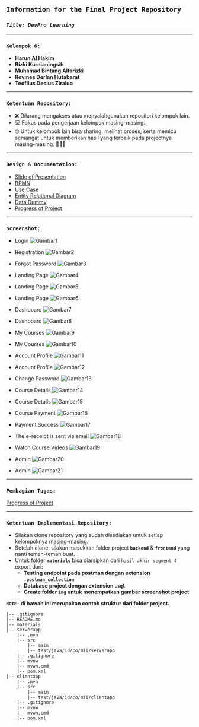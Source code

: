 ## **`Information for the Final Project Repository`**

### **_`Title: DevPro Learning`_**

---

### **`Kelompok 6:`**

- **Harun Al Hakim**
- **Rizki Kurnianingsih**
- **Muhamad Bintang Alfarizki**
- **Rovines Derlan Hutabarat**
- **Teofilus Desius Ziraluo**

---

### **`Ketentuan Repository:`**

- ❌ Dilarang mengakses atau menyalahgunakan repositori kelompok lain.
- 💻 Fokus pada pengerjaan kelompok masing-masing.
- 🤓 Untuk kelompok lain bisa sharing, melihat proses, serta memicu semangat untuk memberikan hasil yang terbaik pada projectnya masing-masing. 💪💪💪

---

### **`Design & Documentation:`**

- [Slide of Presentation](https://docs.google.com/presentation/d/1vBsycABDKSVW2u49wU9D6zn2jmZ2d-u1Ln8aIn8jeeM/edit?usp=sharing)
- [BPMN](https://drive.google.com/file/d/1btRCx5kGTLytgNJkzdVQE_1vDcpShWq-/view?usp=sharing)
- [Use Case](https://drive.google.com/file/d/1btRCx5kGTLytgNJkzdVQE_1vDcpShWq-/view?usp=sharing)
- [Entity Relational Diagram](https://drive.google.com/file/d/1btRCx5kGTLytgNJkzdVQE_1vDcpShWq-/view?usp=sharing)
- [Data Dummy](https://docs.google.com/spreadsheets/d/1ydZpEoqUuwcYv1IFHPfIrQ0GB3hgGPOUd-sXmQGy9HQ/edit?usp=sharing)
- [Progress of Project](https://docs.google.com/spreadsheets/d/19E78qnOJODgxfsP4NqAyg3y5IwQ_nZCxiMKqyV_5gkY/edit?usp=sharing)

---

### **`Screenshot:`**

- Login
  ![Gambar1](materials/img/Login.jpg)

- Registration
  ![Gambar2](materials/img/Registration.jpg)

- Forgot Password
  ![Gambar3](materials/img/Forgot-Password.jpg)

- Landing Page
  ![Gambar4](materials/img/Landing-Page-1.png)

- Landing Page
  ![Gambar5](materials/img/Landing-Page-2.png)

- Landing Page
  ![Gambar6](materials/img/Landing-Page-3.png)

- Dashboard
  ![Gambar7](materials/img/Dashboard-1.png)

- Dashboard
  ![Gambar8](materials/img/Dashboard-2.png)

- My Courses
  ![Gambar9](materials/img/My-Courses-1.png)

- My Courses
  ![Gambar10](materials/img/My-Courses-2.png)

- Account Profile
  ![Gambar11](materials/img/Account-1.png)

- Account Profile
  ![Gambar12](materials/img/Account-2.png)

- Change Password
  ![Gambar13](materials/img/Change-Password.png)

- Course Details
  ![Gambar14](materials/img/Course-Details1.png)

- Course Details
  ![Gambar15](materials/img/Course-Details2.png)

- Course Payment
  ![Gambar16](materials/img/Course-Payment.png)

- Payment Success
  ![Gambar17](materials/img/Payment-Success.jpg)

- The e-receipt is sent via email
  ![Gambar18](materials/img/E-receipt.jpg)

- Watch Course Videos
  ![Gambar19](materials/img/Watch-Video.png)

- Admin
  ![Gambar20](materials/img/Admin-1.jpg)

- Admin
  ![Gambar21](materials/img/Admin-2.jpg)

---

### **`Pembagian Tugas:`**

[Progress of Project](https://docs.google.com/spreadsheets/d/19E78qnOJODgxfsP4NqAyg3y5IwQ_nZCxiMKqyV_5gkY/edit?usp=sharing)

---

### **`Ketentuan Implementasi Repository:`**

- Silakan clone repository yang sudah disediakan untuk setiap kelompoknya masing-masing.
- Setelah clone, silakan masukkan folder project **`backend`** & **`frontend`** yang nanti teman-teman buat.
- Untuk folder **`materials`** bisa diarsipkan dari `hasil akhir segment 4` export dari:
  - **Testing endpoint pada postman dengan extension `.postman_collection`**
  - **Database project dengan extension `.sql`**
  - **Create folder `img` untuk menempatkan gambar screenshot project**

**`NOTE:` di bawah ini merupakan contoh struktur dari folder project.**

```
|-- .gitignore
|-- README.md
|-- materials
|-- serverapp
    |-- .mvn
    |-- src
        |-- main
        |-- test/java/id/co/mii/serverapp
    |-- .gitignore
    |-- mvnw
    |-- mvwn.cmd
    |-- pom.xml
|-- clientapp
    |-- .mvn
    |-- src
        |-- main
        |-- test/java/id/co/mii/clientapp
    |-- .gitignore
    |-- mvnw
    |-- mvwn.cmd
    |-- pom.xml
```
